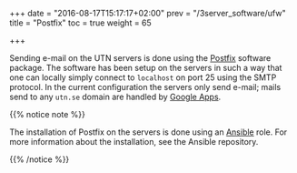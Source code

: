 +++
date = "2016-08-17T15:17:17+02:00"
prev = "/3server_software/ufw"
title = "Postfix"
toc = true
weight = 65

+++

Sending e-mail on the UTN servers is done using the
[Postfix](http://www.postfix.org) software package. The software has been setup
on the servers in such a way that one can locally simply connect to `localhost`
on port 25 using the SMTP protocol. In the current configuration the servers
only send e-mail; mails send to any `utn.se` domain are handled by [Google
Apps](/2infrastructure/google_apps).

{{% notice note %}}

The installation of Postfix on the servers is done using an
[Ansible](/4development_tools/ansible) role. For more information about the
installation, see the Ansible repository.

{{% /notice %}}
